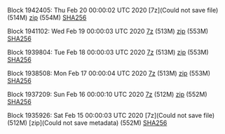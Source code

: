 Block 1942405: Thu Feb 20 00:00:02 UTC 2020 [7z](Could not save file) (514M) [zip]() (554M) [SHA256]()

Block 1941102: Wed Feb 19 00:00:03 UTC 2020 [7z]() (513M) [zip]() (553M) [SHA256]()

Block 1939804: Tue Feb 18 00:00:03 UTC 2020 [7z](https://transfer.sh/FZg4J/bootstrap.dat.20200218.7z) (513M) [zip](https://transfer.sh/PFcwF/bootstrap.dat.20200218.zip) (553M) [SHA256](https://transfer.sh/WWpBp/sha256.txt)

Block 1938508: Mon Feb 17 00:00:04 UTC 2020 [7z](https://transfer.sh/fm2MY/bootstrap.dat.20200217.7z) (513M) [zip](https://transfer.sh/5eJOe/bootstrap.dat.20200217.zip) (553M) [SHA256](https://transfer.sh/HIc1l/sha256.txt)

Block 1937209: Sun Feb 16 00:00:10 UTC 2020 [7z]() (512M) [zip](https://transfer.sh/SlOkY/bootstrap.dat.20200216.zip) (552M) [SHA256](https://transfer.sh/yJxwX/sha256.txt)

Block 1935926: Sat Feb 15 00:00:03 UTC 2020 [7z](Could not save file) (512M) [zip](Could not save metadata) (552M) [SHA256](https://transfer.sh/xjfkA/sha256.txt)
